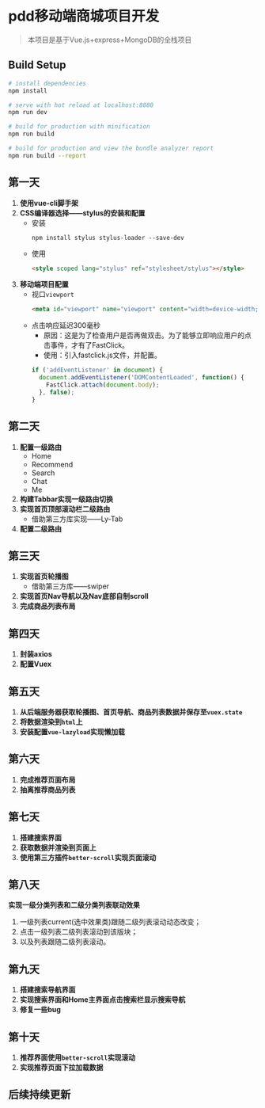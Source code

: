 # pdd移动端商城项目开发

> 本项目是基于Vue.js+express+MongoDB的全栈项目

## Build Setup

``` bash
# install dependencies
npm install

# serve with hot reload at localhost:8080
npm run dev

# build for production with minification
npm run build

# build for production and view the bundle analyzer report
npm run build --report
```

## 第一天
1. **使用vue-cli脚手架**
2. **CSS编译器选择——stylus的安装和配置**
   * 安装
      ```shell
      npm install stylus stylus-loader --save-dev
      ```
   * 使用
      ```html
      <style scoped lang="stylus" ref="stylesheet/stylus"></style>
      ```
3. **移动端项目配置**
   * 视口`viewport`
      ```html
      <meta id="viewport" name="viewport" content="width=device-width; initial-scale=1.0; maximum-scale=1.0; minimum-scale=1.0; user-scalable=no;">
      ```
   * 点击响应延迟300毫秒
     + 原因：这是为了检查用户是否再做双击。为了能够立即响应用户的点击事件，才有了FastClick。
     + 使用：引入fastclick.js文件，并配置。
      ```javascript
      if ('addEventListener' in document) {
        document.addEventListener('DOMContentLoaded', function() {
          FastClick.attach(document.body);
        }, false);
      }
      ```
## 第二天
1. **配置一级路由**
   * Home
   * Recommend
   * Search
   * Chat
   * Me
2. **构建Tabbar实现一级路由切换**
3. **实现首页顶部滚动栏二级路由**
   * 借助第三方库实现——Ly-Tab
4. **配置二级路由**

## 第三天
1. **实现首页轮播图**
   * 借助第三方库——swiper
2. **实现首页Nav导航以及Nav底部自制scroll**
3. **完成商品列表布局**

## 第四天
1. **封装axios**
2. **配置Vuex**

## 第五天
1. **从后端服务器获取轮播图、首页导航、商品列表数据并保存至`vuex.state`**
2. **将数据渲染到`html`上**
3. **安装配置`vue-lazyload`实现懒加载**

## 第六天
1. **完成推荐页面布局**
2. **抽离推荐商品列表**

## 第七天
1. **搭建搜索界面**
2. **获取数据并渲染到页面上**
3. **使用第三方插件`better-scroll`实现页面滚动**

## 第八天
**实现一级分类列表和二级分类列表联动效果**
1. 一级列表current(选中效果类)跟随二级列表滚动动态改变；
2. 点击一级列表二级列表滚动到该版块；
3. 以及列表跟随二级列表滚动。

## 第九天
1. **搭建搜索导航界面**
2. **实现搜索界面和Home主界面点击搜索栏显示搜索导航**
3. **修复一些bug**

## 第十天
1. **推荐界面使用`better-scroll`实现滚动**
2. **实现推荐页面下拉加载数据**
## 后续持续更新
